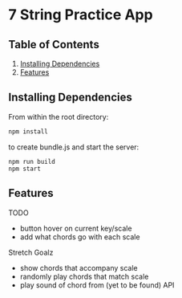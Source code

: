 # 7 String Practice App

## Table of Contents

1. [Installing Dependencies](#installing-dependencies)
1. [Features](#api-requests)

## Installing Dependencies

From within the root directory:
```sh
npm install
```

to create bundle.js and start the server:
```
npm run build
npm start
```

## Features

TODO
  - button hover on current key/scale
  - add what chords go with each scale

Stretch Goalz
  - show chords that accompany scale
  - randomly play chords that match scale
  - play sound of chord from (yet to be found) API

